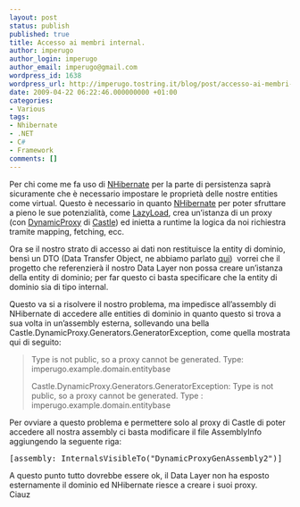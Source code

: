```yaml
---
layout: post
status: publish
published: true
title: Accesso ai membri internal.
author: imperugo
author_login: imperugo
author_email: imperugo@gmail.com
wordpress_id: 1638
wordpress_url: http://imperugo.tostring.it/blog/post/accesso-ai-membri-internal/
date: 2009-04-22 06:22:46.000000000 +01:00
categories:
- Various
tags:
- Nhibernate
- .NET
- C#
- Framework
comments: []
---
```

<p>Per chi come me fa uso di <a target="_blank" href="http://www.nhibernate.org">NHibernate</a> per la parte di persistenza sapr&agrave; sicuramente che &egrave; necessario impostare le propriet&agrave; delle nostre entities come virtual. Questo &egrave; necessario in quanto <a target="_blank" href="http://www.nhibernate.org">NHibernate</a> per poter sfruttare a pieno le sue potenzialit&agrave;, come <a target="_blank" href="http://www.martinfowler.com/eaaCatalog/lazyLoad.html">LazyLoad</a>, crea un&rsquo;istanza di un proxy (con&nbsp;<a target="_blank" href="http://www.castleproject.org/dynamicproxy/index.html">DynamicProxy</a> di <a target="_blank" href="http://www.castleproject.org/">Castle</a>) ed inietta a runtime la logica da noi richiestra tramite mapping, fetching, ecc.</p>
<p>Ora se il nostro strato di accesso ai dati non restituisce la entity di dominio, bens&igrave; un DTO (Data Transfer Object, ne abbiamo parlato <a target="_blank" href="http://imperugo.tostring.it/Blog/Post/DTO-IL-e-Reflection-nelle-nostre-applicazioni">qui</a>)&nbsp; vorrei che il progetto che referenzier&agrave; il nostro Data Layer non possa creare un&rsquo;istanza della entity di dominio; per far questo ci basta specificare che la entity di dominio sia di tipo internal.</p>
<p>Questo va si a risolvere il nostro problema, ma impedisce all&rsquo;assembly di NHibernate di accedere alle entities di dominio in quanto questo si trova a sua volta in un&rsquo;assembly esterna, sollevando una bella Castle.DynamicProxy.Generators.GeneratorException, come quella mostrata qui di seguito:</p>
<blockquote>
<p>Type is not public, so a proxy cannot be generated. Type: imperugo.example.domain.entitybase</p>
<p>Castle.DynamicProxy.Generators.GeneratorException: Type is not public, so a proxy cannot be generated. Type : imperugo.example.domain.entitybase</p>
</blockquote>
<p>Per ovviare a questo problema e permettere solo al proxy di Castle di poter accedere all nostra assembly ci basta modificare il file AssemblyInfo aggiungendo la seguente riga:</p>
<pre class="brush: csharp; ruler: true; gutter: false; toolbar: false;">
[assembly: InternalsVisibleTo(&quot;DynamicProxyGenAssembly2&quot;)]</pre>
<p>A questo punto tutto dovrebbe essere ok, il Data Layer non ha esposto esternamente il dominio ed NHibernate riesce a creare i suoi proxy.   <br />
Ciauz</p>
